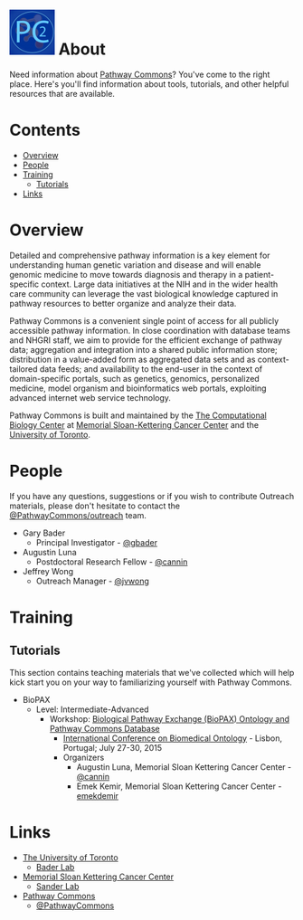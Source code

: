 # ![GitHub Logo](assets/logo.png) About

Need information about [Pathway Commons](http://www.pathwaycommons.org/)? You've come to the right place. Here's you'll find information about tools, tutorials, and other helpful resources that are available.  

# Contents
* [Overview](#overview)
* [People](#people)
* [Training](#training)
  * [Tutorials](#tutorials)
* [Links](#links)

# Overview
Detailed and comprehensive pathway information is a key element for understanding human genetic variation and disease and will enable genomic medicine to move towards diagnosis and therapy in a patient-specific context. Large data initiatives at the NIH and in the wider health care community can leverage the vast biological knowledge captured in pathway resources to better organize and analyze their data.

Pathway Commons is a convenient single point of access for all publicly accessible pathway information. In close coordination with database teams and NHGRI staff, we aim to provide for the efficient exchange of pathway data; aggregation and integration into a shared public information store; distribution in a value-added form as aggregated data sets and as context-tailored data feeds; and availability to the end-user in the context of domain-specific portals, such as genetics, genomics, personalized medicine, model organism and bioinformatics web portals, exploiting advanced internet web service technology.

Pathway Commons is built and maintained by the [The Computational Biology Center](https://www.mskcc.org/) at [Memorial Sloan-Kettering Cancer Center](http://cbio.mskcc.org/) and the [University of Toronto](http://baderlab.org/).




# People
If you have any questions, suggestions or if you wish to contribute Outreach materials, please don't hesitate to contact the [@PathwayCommons/outreach](https://github.com/orgs/PathwayCommons/teams/outreach) team.

* Gary Bader
  * Principal Investigator - [@gbader](https://github.com/gbader)
* Augustin Luna
  * Postdoctoral Research Fellow -  [@cannin](https://github.com/cannin)
* Jeffrey Wong
  * Outreach Manager - [@jvwong](https://github.com/jvwong)



# Training

## Tutorials
This section contains teaching materials that we've collected which will help kick start you on your way to familiarizing yourself with Pathway Commons.

* BioPAX
  * Level: Intermediate-Advanced
    * Workshop: [Biological Pathway Exchange (BioPAX) Ontology and Pathway Commons Database](https://github.com/cannin/biopaxTutorial)
      * [International Conference on Biomedical Ontology](http://icbo2015.fc.ul.pt/workshops.html) - Lisbon, Portugal; July 27-30, 2015
      * Organizers
        * Augustin Luna, Memorial Sloan Kettering Cancer Center - [@cannin](https://github.com/cannin)
        * Emek Kemir, Memorial Sloan Kettering Cancer Center - [emekdemir](https://github.com/emekdemir)




# Links
* [The University of Toronto](https://www.utoronto.ca/)
  * [Bader Lab](http://baderlab.org/)
* [Memorial Sloan Kettering Cancer Center](https://www.mskcc.org/)
  * [Sander Lab](https://www.mskcc.org/research-areas/labs/chris-sander)
* [Pathway Commons](http://www.pathwaycommons.org/)
  * [@PathwayCommons](https://twitter.com/pathwaycommons)

